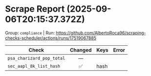 # Scrape Report (2025-09-06T20:15:37.372Z)

Group: `compliance`  |  Run: https://github.com/AlbertoRoca96/scraping-checks-scheduler/actions/runs/17519067885

| Check | Changed | Keys | Error |
|---|:---:|:--|:--|
| `psa_charizard_pop_total` | — |  |  |
| `sec_aapl_8k_list_hash` | ✅ | hash |  |
